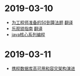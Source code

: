 # 2019-03-10

- [为工程师准备的50到算法题](https://hackernoon.com/50-data-structure-and-algorithms-interview-questions-for-programmers-b4b1ac61f5b0)  [翻译](https://www.oschina.net/translate/50-data-structure-and-algorithms-interview-questions)
- [乐观锁指南](https://www.engineyard.com/blog/a-guide-to-optimistic-locking) [翻译](https://www.oschina.net/translate/a-guide-to-optimistic-locking)
- [java核心系列编程](https://github.com/JeffLi1993/java-core-learning-example)

# 2019-03-11
- [携程数据库高可用和容灾架构演进](https://mp.weixin.qq.com/s/LXcWMwxgk3SXDI1cI_Kg8w)


